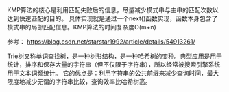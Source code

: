 KMP算法的核心是利用匹配失败后的信息，尽量减少模式串与主串的匹配次数以达到快速匹配的目的。
具体实现就是通过一个next()函数实现，函数本身包含了模式串的局部匹配信息。KMP算法的时间复杂度O(m+n)

参考：
https://blog.csdn.net/starstar1992/article/details/54913261/

Trie树又称单词查找树，是一种树形结构，是一种哈希树的变种。典型应用是用于统计，排序和保存大量的字符串（但不仅限于字符串），所以经常被搜索引擎系统用于文本词频统计。
它的优点是：利用字符串的公共前缀来减少查询时间，最大限度地减少无谓的字符串比较，查询效率比哈希树高。